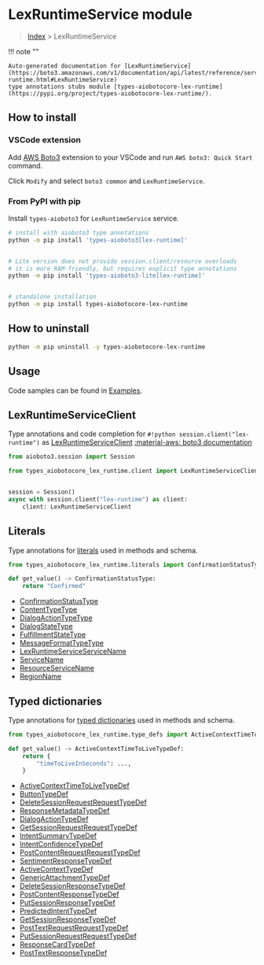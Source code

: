 # LexRuntimeService module

> [Index](../README.md) > LexRuntimeService


!!! note ""

    Auto-generated documentation for [LexRuntimeService](https://boto3.amazonaws.com/v1/documentation/api/latest/reference/services/lex-runtime.html#LexRuntimeService)
    type annotations stubs module [types-aiobotocore-lex-runtime](https://pypi.org/project/types-aiobotocore-lex-runtime/).

## How to install

### VSCode extension

Add [AWS Boto3](https://marketplace.visualstudio.com/items?itemName=Boto3typed.boto3-ide)
extension to your VSCode and run `AWS boto3: Quick Start` command.

Click `Modify` and select `boto3 common` and `LexRuntimeService`.

### From PyPI with pip

Install `types-aioboto3` for `LexRuntimeService` service.

```bash
# install with aioboto3 type annotations
python -m pip install 'types-aioboto3[lex-runtime]'


# Lite version does not provide session.client/resource overloads
# it is more RAM-friendly, but requires explicit type annotations
python -m pip install 'types-aioboto3-lite[lex-runtime]'


# standalone installation
python -m pip install types-aiobotocore-lex-runtime
```



## How to uninstall

```bash
python -m pip uninstall -y types-aiobotocore-lex-runtime
```

## Usage

Code samples can be found in [Examples](./usage.md).

## LexRuntimeServiceClient

Type annotations and code completion for  `#!python session.client("lex-runtime")` as [LexRuntimeServiceClient](./client.md)
[:material-aws: boto3 documentation](https://boto3.amazonaws.com/v1/documentation/api/latest/reference/services/lex-runtime.html#LexRuntimeService.Client)

```python title="Usage example"
from aioboto3.session import Session

from types_aiobotocore_lex_runtime.client import LexRuntimeServiceClient


session = Session()
async with session.client("lex-runtime") as client:
    client: LexRuntimeServiceClient
```








## Literals

Type annotations for [literals](./literals.md) used in methods and schema.

```python title="Usage example"
from types_aiobotocore_lex_runtime.literals import ConfirmationStatusType

def get_value() -> ConfirmationStatusType:
    return "Confirmed"
```

- [ConfirmationStatusType](./literals.md#confirmationstatustype)
- [ContentTypeType](./literals.md#contenttypetype)
- [DialogActionTypeType](./literals.md#dialogactiontypetype)
- [DialogStateType](./literals.md#dialogstatetype)
- [FulfillmentStateType](./literals.md#fulfillmentstatetype)
- [MessageFormatTypeType](./literals.md#messageformattypetype)
- [LexRuntimeServiceServiceName](./literals.md#lexruntimeserviceservicename)
- [ServiceName](./literals.md#servicename)
- [ResourceServiceName](./literals.md#resourceservicename)
- [RegionName](./literals.md#regionname)




## Typed dictionaries

Type annotations for [typed dictionaries](./type_defs.md) used in methods and schema.

```python title="Usage example"
from types_aiobotocore_lex_runtime.type_defs import ActiveContextTimeToLiveTypeDef

def get_value() -> ActiveContextTimeToLiveTypeDef:
    return {
        "timeToLiveInSeconds": ...,
    }
```

- [ActiveContextTimeToLiveTypeDef](./type_defs.md#activecontexttimetolivetypedef)
- [ButtonTypeDef](./type_defs.md#buttontypedef)
- [DeleteSessionRequestRequestTypeDef](./type_defs.md#deletesessionrequestrequesttypedef)
- [ResponseMetadataTypeDef](./type_defs.md#responsemetadatatypedef)
- [DialogActionTypeDef](./type_defs.md#dialogactiontypedef)
- [GetSessionRequestRequestTypeDef](./type_defs.md#getsessionrequestrequesttypedef)
- [IntentSummaryTypeDef](./type_defs.md#intentsummarytypedef)
- [IntentConfidenceTypeDef](./type_defs.md#intentconfidencetypedef)
- [PostContentRequestRequestTypeDef](./type_defs.md#postcontentrequestrequesttypedef)
- [SentimentResponseTypeDef](./type_defs.md#sentimentresponsetypedef)
- [ActiveContextTypeDef](./type_defs.md#activecontexttypedef)
- [GenericAttachmentTypeDef](./type_defs.md#genericattachmenttypedef)
- [DeleteSessionResponseTypeDef](./type_defs.md#deletesessionresponsetypedef)
- [PostContentResponseTypeDef](./type_defs.md#postcontentresponsetypedef)
- [PutSessionResponseTypeDef](./type_defs.md#putsessionresponsetypedef)
- [PredictedIntentTypeDef](./type_defs.md#predictedintenttypedef)
- [GetSessionResponseTypeDef](./type_defs.md#getsessionresponsetypedef)
- [PostTextRequestRequestTypeDef](./type_defs.md#posttextrequestrequesttypedef)
- [PutSessionRequestRequestTypeDef](./type_defs.md#putsessionrequestrequesttypedef)
- [ResponseCardTypeDef](./type_defs.md#responsecardtypedef)
- [PostTextResponseTypeDef](./type_defs.md#posttextresponsetypedef)

